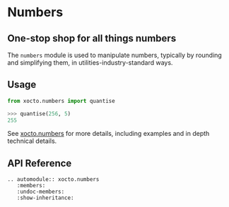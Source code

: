 # Numbers

## One-stop shop for all things numbers

The `numbers` module is used to manipulate numbers, typically by rounding and simplifying them, in utilities-industry-standard ways.

## Usage

```python
from xocto.numbers import quantise

>>> quantise(256, 5)
255
```

See [xocto.numbers](https://github.com/octoenergy/xocto/blob/master/xocto/numbers.py) for more details, including examples and in depth technical details.

## API Reference

```{eval-rst}
.. automodule:: xocto.numbers
   :members:
   :undoc-members:
   :show-inheritance:
```
